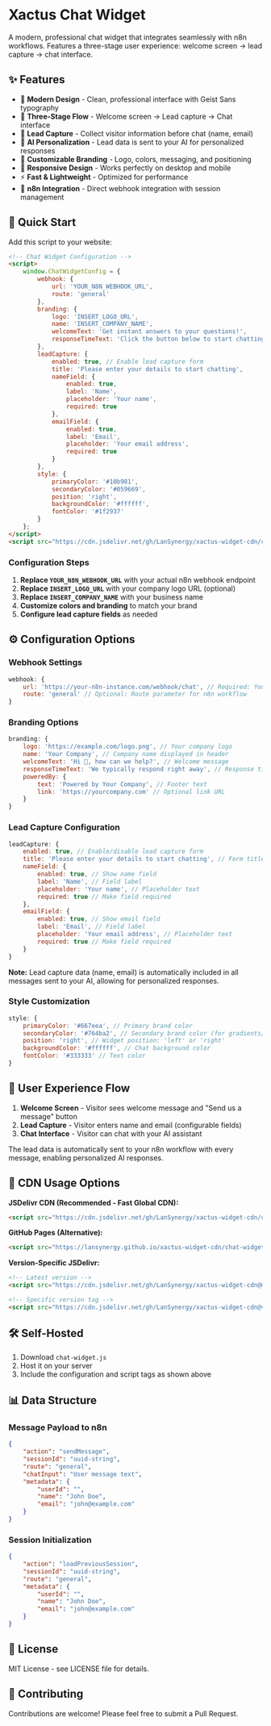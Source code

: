 # Xactus Chat Widget

A modern, professional chat widget that integrates seamlessly with n8n workflows. Features a three-stage user experience: welcome screen → lead capture → chat interface.

## ✨ Features

- 🎨 **Modern Design** - Clean, professional interface with Geist Sans typography
- 🔄 **Three-Stage Flow** - Welcome screen → Lead capture → Chat interface
- 🎯 **Lead Capture** - Collect visitor information before chat (name, email)
- 🤖 **AI Personalization** - Lead data is sent to your AI for personalized responses
- 🎨 **Customizable Branding** - Logo, colors, messaging, and positioning
- 📱 **Responsive Design** - Works perfectly on desktop and mobile
- ⚡ **Fast & Lightweight** - Optimized for performance
- 🔗 **n8n Integration** - Direct webhook integration with session management

## 🚀 Quick Start

Add this script to your website:

```html
<!-- Chat Widget Configuration -->
<script>
    window.ChatWidgetConfig = {
        webhook: {
            url: 'YOUR_N8N_WEBHOOK_URL',
            route: 'general'
        },
        branding: {
            logo: 'INSERT_LOGO_URL',
            name: 'INSERT_COMPANY_NAME',
            welcomeText: 'Get instant answers to your questions!',
            responseTimeText: 'Click the button below to start chatting'
        },
        leadCapture: {
            enabled: true, // Enable lead capture form
            title: 'Please enter your details to start chatting',
            nameField: {
                enabled: true,
                label: 'Name',
                placeholder: 'Your name',
                required: true
            },
            emailField: {
                enabled: true,
                label: 'Email',
                placeholder: 'Your email address',
                required: true
            }
        },
        style: {
            primaryColor: '#10b981',
            secondaryColor: '#059669',
            position: 'right',
            backgroundColor: '#ffffff',
            fontColor: '#1f2937'
        }
    };
</script>
<script src="https://cdn.jsdelivr.net/gh/LanSynergy/xactus-widget-cdn/chat-widget.js"></script>
```

### Configuration Steps

1. **Replace `YOUR_N8N_WEBHOOK_URL`** with your actual n8n webhook endpoint
2. **Replace `INSERT_LOGO_URL`** with your company logo URL (optional)
3. **Replace `INSERT_COMPANY_NAME`** with your business name
4. **Customize colors and branding** to match your brand
5. **Configure lead capture fields** as needed

## ⚙️ Configuration Options

### Webhook Settings
```javascript
webhook: {
    url: 'https://your-n8n-instance.com/webhook/chat', // Required: Your n8n webhook URL
    route: 'general' // Optional: Route parameter for n8n workflow
}
```

### Branding Options
```javascript
branding: {
    logo: 'https://example.com/logo.png', // Your company logo
    name: 'Your Company', // Company name displayed in header
    welcomeText: 'Hi 👋, how can we help?', // Welcome message
    responseTimeText: 'We typically respond right away', // Response time message
    poweredBy: {
        text: 'Powered by Your Company', // Footer text
        link: 'https://yourcompany.com' // Optional link URL
    }
}
```

### Lead Capture Configuration
```javascript
leadCapture: {
    enabled: true, // Enable/disable lead capture form
    title: 'Please enter your details to start chatting', // Form title
    nameField: {
        enabled: true, // Show name field
        label: 'Name', // Field label
        placeholder: 'Your name', // Placeholder text
        required: true // Make field required
    },
    emailField: {
        enabled: true, // Show email field
        label: 'Email', // Field label
        placeholder: 'Your email address', // Placeholder text
        required: true // Make field required
    }
}
```

**Note:** Lead capture data (name, email) is automatically included in all messages sent to your AI, allowing for personalized responses.

### Style Customization
```javascript
style: {
    primaryColor: '#667eea', // Primary brand color
    secondaryColor: '#764ba2', // Secondary brand color (for gradients/hover)
    position: 'right', // Widget position: 'left' or 'right'
    backgroundColor: '#ffffff', // Chat background color
    fontColor: '#333333' // Text color
}
```

## 🔄 User Experience Flow

1. **Welcome Screen** - Visitor sees welcome message and "Send us a message" button
2. **Lead Capture** - Visitor enters name and email (configurable fields)
3. **Chat Interface** - Visitor can chat with your AI assistant

The lead data is automatically sent to your n8n workflow with every message, enabling personalized AI responses.

## 📡 CDN Usage Options

**JSDelivr CDN (Recommended - Fast Global CDN):**
```html
<script src="https://cdn.jsdelivr.net/gh/LanSynergy/xactus-widget-cdn/chat-widget.js"></script>
```

**GitHub Pages (Alternative):**
```html
<script src="https://lansynergy.github.io/xactus-widget-cdn/chat-widget.js"></script>
```

**Version-Specific JSDelivr:**
```html
<!-- Latest version -->
<script src="https://cdn.jsdelivr.net/gh/LanSynergy/xactus-widget-cdn@main/chat-widget.js"></script>

<!-- Specific version tag -->
<script src="https://cdn.jsdelivr.net/gh/LanSynergy/xactus-widget-cdn@v1.0.0/chat-widget.js"></script>
```

## 🛠️ Self-Hosted

1. Download `chat-widget.js`
2. Host it on your server
3. Include the configuration and script tags as shown above

## 📊 Data Structure

### Message Payload to n8n
```json
{
    "action": "sendMessage",
    "sessionId": "uuid-string",
    "route": "general",
    "chatInput": "User message text",
    "metadata": {
        "userId": "",
        "name": "John Doe",
        "email": "john@example.com"
    }
}
```

### Session Initialization
```json
{
    "action": "loadPreviousSession",
    "sessionId": "uuid-string",
    "route": "general",
    "metadata": {
        "userId": "",
        "name": "John Doe",
        "email": "john@example.com"
    }
}
```

## 📄 License

MIT License - see LICENSE file for details.

## 🤝 Contributing

Contributions are welcome! Please feel free to submit a Pull Request.